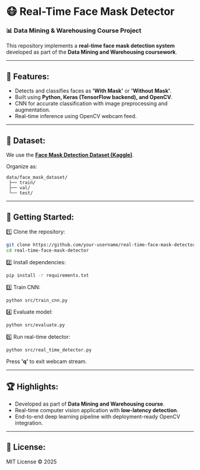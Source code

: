 # 😷 Real-Time Face Mask Detector  
### 📊 Data Mining & Warehousing Course Project

This repository implements a **real-time face mask detection system** developed as part of the **Data Mining and Warehousing coursework**.

---

## 🧠 Features:
- Detects and classifies faces as **'With Mask'** or **'Without Mask'**.
- Built using **Python, Keras (TensorFlow backend), and OpenCV**.
- CNN for accurate classification with image preprocessing and augmentation.
- Real-time inference using OpenCV webcam feed.

---

## 📂 Dataset:
We use the **[Face Mask Detection Dataset (Kaggle)](https://www.kaggle.com/datasets/omkargurav/face-mask-dataset)**.

Organize as:
```
data/face_mask_dataset/
 ├── train/
 ├── val/
 └── test/
```

---

## 🚀 Getting Started:
1️⃣ Clone the repository:
```bash
git clone https://github.com/your-username/real-time-face-mask-detector.git
cd real-time-face-mask-detector
```

2️⃣ Install dependencies:
```bash
pip install -r requirements.txt
```

3️⃣ Train CNN:
```bash
python src/train_cnn.py
```

4️⃣ Evaluate model:
```bash
python src/evaluate.py
```

5️⃣ Run real-time detector:
```bash
python src/real_time_detector.py
```

Press **'q'** to exit webcam stream.

---

## 🏆 Highlights:
- Developed as part of **Data Mining and Warehousing course**.
- Real-time computer vision application with **low-latency detection**.
- End-to-end deep learning pipeline with deployment-ready OpenCV integration.

---

## 📜 License:
MIT License © 2025
